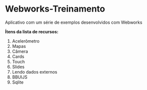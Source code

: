 Webworks-Treinamento
====================

Aplicativo com um série de exemplos desenvolvidos com Webworks

<strong>Ítens da lista de recursos:</strong>
 
 1. Acelerômetro
 2. Mapas
 3. Câmera
 4. Cards
 5. Touch
 6. Slides
 7. Lendo dados externos
 8. BBUIJS
 9. Sqlite
